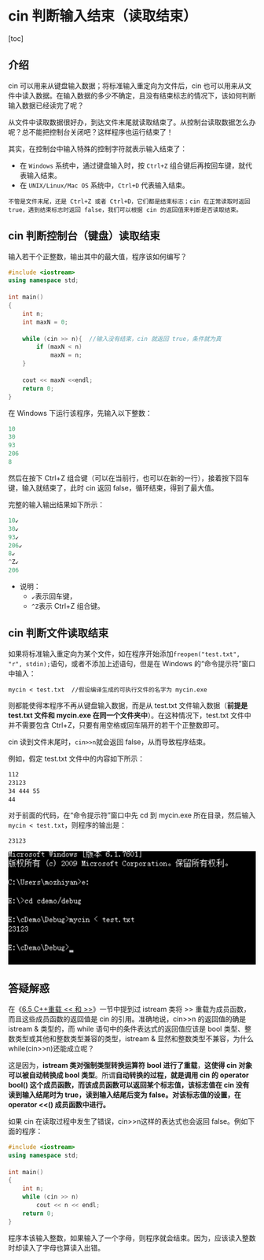 # cin 判断输入结束（读取结束）

[toc]

## 介绍

cin 可以用来从键盘输入数据；将标准输入重定向为文件后，cin 也可以用来从文件中读入数据。在输入数据的多少不确定，且没有结束标志的情况下，该如何判断输入数据已经读完了呢？

从文件中读取数据很好办，到达文件末尾就读取结束了。从控制台读取数据怎么办呢？总不能把控制台关闭吧？这样程序也运行结束了！

其实，在控制台中输入特殊的控制字符就表示输入结束了：

- 在 `Windows` 系统中，通过键盘输入时，按 `Ctrl+Z` 组合键后再按回车键，就代表输入结束。
- 在 `UNIX/Linux/Mac OS` 系统中，`Ctrl+D` 代表输入结束。

`不管是文件末尾，还是 Ctrl+Z 或者 Ctrl+D，它们都是结束标志；cin 在正常读取时返回 true，遇到结束标志时返回 false，我们可以根据 cin 的返回值来判断是否读取结束。`

## cin 判断控制台（键盘）读取结束

输入若干个正整数，输出其中的最大值，程序该如何编写？

```c++
#include <iostream>
using namespace std;

int main()
{
    int n;
    int maxN = 0;
    
    while (cin >> n){  //输入没有结束，cin 就返回 true，条件就为真
        if (maxN < n)
            maxN = n;
    }
    
    cout << maxN <<endl;
    return 0;
}
```

在 Windows 下运行该程序，先输入以下整数：

```c++
10
30
93
206
8
```

然后在按下 Ctrl+Z 组合键（可以在当前行，也可以在新的一行），接着按下回车键，输入就结束了，此时 cin 返回 false，循环结束，得到了最大值。

完整的输入输出结果如下所示：

```c++
10↙
30↙
93↙
206↙
8↙
^Z↙
206
```

- 说明：
  - `↙`表示回车键，
  - `^Z`表示 Ctrl+Z 组合键。

## cin 判断文件读取结束

如果将标准输入重定向为某个文件，如在程序开始添加`freopen("test.txt", "r", stdin);`语句，或者不添加上述语句，但是在 Windows 的“命令提示符”窗口中输入：

```shell
mycin < test.txt  //假设编译生成的可执行文件的名字为 mycin.exe
```

则都能使得本程序不再从键盘输入数据，而是从 test.txt 文件输入数据（**前提是 test.txt 文件和 mycin.exe 在同一个文件夹中**）。在这种情况下，test.txt 文件中并不需要包含 Ctrl+Z，只要有用空格或回车隔开的若干个正整数即可。

cin 读到文件末尾时，`cin>>n`就会返回 false，从而导致程序结束。

例如，假定 test.txt 文件中的内容如下所示：

```txt
112
23123
34 444 55
44
```

对于前面的代码，在“命令提示符”窗口中先 cd 到 mycin.exe 所在目录，然后输入`mycin < test.txt`，则程序的输出是：

```shell
23123
```

![](Resources/02.png)

## 答疑解惑

在《[6.5 C++重载 << 和 >>]()》一节中提到过 istream 类将 >> 重载为成员函数，而且这些成员函数的返回值是 cin 的引用。准确地说，cin>>n 的返回值的确是 istream & 类型的，而 while 语句中的条件表达式的返回值应该是 bool 类型、整数类型或其他和整数类型兼容的类型，istream & 显然和整数类型不兼容，为什么while(cin>>n)还能成立呢？

这是因为，**istream 类对强制类型转换运算符 bool 进行了重载**，**这使得 cin 对象可以被自动转换成 bool 类型**。所谓**自动转换的过程，就是调用 cin 的 operator bool() 这个成员函数，而该成员函数可以返回某个标志值，该标志值在 cin 没有读到输入结尾时为 true，读到输入结尾后变为 false。对该标志值的设置，在 operator <<() 成员函数中进行。**

如果 cin 在读取过程中发生了错误，cin>>n这样的表达式也会返回 false。例如下面的程序：

```c++
#include <iostream>
using namespace std;

int main()
{
    int n;
    while (cin >> n)
        cout << n << endl;
    return 0;
}
```

程序本该输入整数，如果输入了一个字母，则程序就会结束。因为，应该读入整数时却读入了字母也算读入出错。

